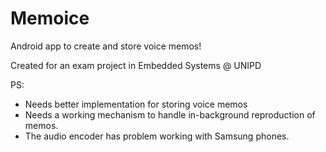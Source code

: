 # Memoice
Android app to create and store voice memos!

Created for an exam project in Embedded Systems @ UNIPD

PS:
- Needs better implementation for storing voice memos
- Needs a working mechanism to handle in-background reproduction of memos.
- The audio encoder has problem working with Samsung phones.
